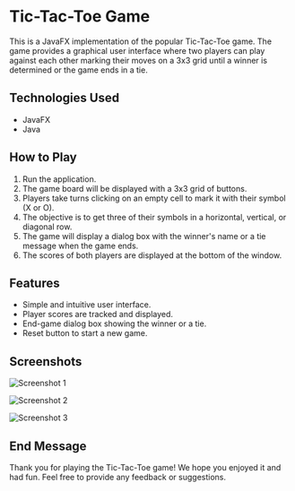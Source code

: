 # Tic-Tac-Toe Game

This is a JavaFX implementation of the popular Tic-Tac-Toe game. The game provides a graphical user interface where two players can play against each other marking their moves on a 3x3 grid until a winner is determined or the game ends in a tie.

## Technologies Used
- JavaFX
- Java

## How to Play
1. Run the application.
2. The game board will be displayed with a 3x3 grid of buttons.
3. Players take turns clicking on an empty cell to mark it with their symbol (X or O).
4. The objective is to get three of their symbols in a horizontal, vertical, or diagonal row.
5. The game will display a dialog box with the winner's name or a tie message when the game ends.
6. The scores of both players are displayed at the bottom of the window.

## Features
- Simple and intuitive user interface.
- Player scores are tracked and displayed.
- End-game dialog box showing the winner or a tie.
- Reset button to start a new game.

## Screenshots
![Screenshot 1](https://drive.google.com/uc?export=view&id=1z1CfOiKW8_YfHofWROi5PC0D4vIZwtKT)

![Screenshot 2](https://drive.google.com/uc?export=view&id=1iRzX6FuBa7fsnhz7itByhxOjYWGbtoO_)

![Screenshot 3](https://drive.google.com/uc?export=view&id=1ATFSE4DUbv5LCOUJbSETi5yINtQovc5t)

## End Message

Thank you for playing the Tic-Tac-Toe game! We hope you enjoyed it and had fun. Feel free to provide any feedback or suggestions.
